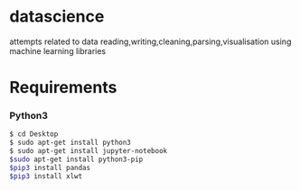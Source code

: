 # datascience
attempts related to data reading,writing,cleaning,parsing,visualisation using machine learning libraries

# Requirements
### Python3
```sh 
$ cd Desktop
$ sudo apt-get install python3
$ sudo apt-get install jupyter-notebook
$sudo apt-get install python3-pip
$pip3 install pandas
$pip3 install xlwt
```

